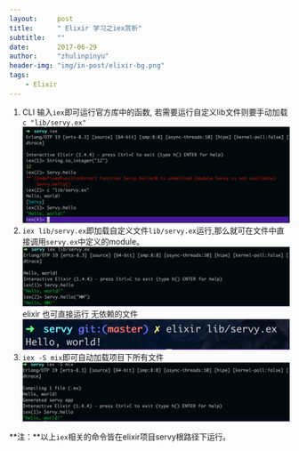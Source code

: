 ```yaml
---
layout:     post
title:      " Elixir 学习之iex赏析"
subtitle:   ""
date:       2017-06-29
author:     "zhulinpinyu"
header-img: "img/in-post/elixir-bg.png"
tags:
    - Elixir
---
```


1. CLI 输入`iex`即可运行官方库中的函数, 若需要运行自定义lib文件则要手动加载`c "lib/servy.ex"`
![Alt text](/img/in-post/2017-06-29-iex.png)
2. `iex lib/servy.ex`即加载自定义文件`lib/servy.ex`运行,那么就可在文件中直接调用`servy.ex`中定义的module。
![Alt text](/img/in-post/2017-06-29-iex-load.png)
  elixir 也可直接运行 无依赖的文件
  ![Alt text](/img/in-post/2017-06-29-elixir-run.png)
3. `iex -S mix`即可自动加载项目下所有文件
![Alt text](/img/in-post/2017-06-29-iex-s-mix.png)

**注：**以上`iex`相关的命令皆在elixir项目servy根路径下运行。
